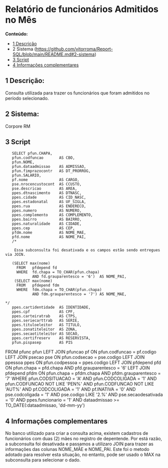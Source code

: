 #  Relatório de funcionários Admitidos no Mês


**Conteúdo:**

  * [1 Descrição](https://github.com/vitorroma/Report-SQL/blob/main/README.md#1--descri%C3%A7%C3%A3o)
  * 2 Sistema (https://github.com/vitorroma/Report-SQL/blob/main/README.md#2-sistema)
  * [3 Script](https://github.com/vitorroma/Report-SQL/blob/main/README.md#3-script)
  * [4 Informações complementares](https://github.com/vitorroma/Report-SQL/blob/main/README.md#4-informa%C3%A7%C3%B5es-complementares)
  
## 1  Descrição:

Consulta utilizada para trazer os funcionários que foram admitidos no período  selecionado.

## 2 Sistema:

Corpore RM

## 3 Script

       SELECT pfun.CHAPA,
       pfun.codfuncao       AS CBO,
       pfun.NOME,
       pfun.dataadmissao    AS ADMISSAO,
       pfun.fimprazocontr   AS DT_PRORROG,
       pfun.SALARIO,
       pf.nome              AS CARGO,
       pse.nrocencustocont  AS CCUSTO,
       pse.descricao        AS AREA,
       ppes.dtnascimento    AS DTNASC,
       ppes.cidade          AS CID_NASC,
       ppes.estadonatal     AS UF_SIGLA,
       ppes.rua             AS ENDERECO,
       ppes.numero          AS NUMERO,
       ppes.complemento     AS COMPLEMENTO,
       ppes.bairro          AS BAIRRO,
       ppes.naturalidade    AS CIDADE,
       ppes.cep             AS CEP,
       pfdm.nome            AS NOME_MAE,
       pfd.nome             AS NOME_PAI,
       /* 
        
        Essa subconsulta foi desativada e os campos estão sendo entregues via JOIN.
          
       (SELECT max(nome)
         FROM   pfdepend fd
         WHERE  fd.chapa = TO_CHAR(pfun.chapa)
                AND fd.grauparentesco = '6')  AS NOME_PAI,
        (SELECT max(nome)
         FROM   pfdepend fdm
         WHERE  fdm.chapa = TO_CHAR(pfun.chapa)
                AND fdm.grauparentesco = '7') AS NOME_MAE, 
                                                                                   */
       ppes.cartidentidade  AS IDENTIDADE,
       ppes.cpf             AS CPF,
       ppes.carteiratrab    AS CTPS,
       ppes.seriecarttrab   AS SERIE,
       ppes.tituloeleitor   AS TITULO,
       ppes.zonatiteleitor  AS ZONA,
       ppes.secaotiteleitor AS SECAO,
       ppes.certifreserv    AS RESERVISTA,
       pfun.pispasep        AS PIS
FROM   pfunc pfun
       LEFT JOIN pfuncao pf
              ON pfun.codfuncao = pf.codigo
       LEFT JOIN psecao pse
              ON pfun.codsecao = pse.codigo
       LEFT JOIN ppessoa ppes
              ON pfun.codpessoa = ppes.codigo
       LEFT JOIN pfdepend pfd
              ON pfun.chapa = pfd.chapa
                 AND pfd.grauparentesco = '6'
       LEFT JOIN pfdepend pfdm
              ON pfun.chapa = pfdm.chapa
                 AND pfdm.grauparentesco = '7'
WHERE  pfun.CODSITUACAO = 'A'
       AND pfun.CODCOLIGADA = '1'
       AND pfun.CODFUNCAO NOT LIKE 'PEN%'
       AND pfun.CODFUNCAO NOT LIKE 'AUT%'
       AND pf.CODCOLIGADA = '1'
       AND pf.INATIVA = '0'
       AND pse.codcoligada = '1'
       AND pse.codigo LIKE '2.%'
       AND pse.secaodesativada = '0'
       AND ppes.funcionario = '1'
       AND dataadmissao >= TO_DATE(:dataadmissao, 'dd-mm-yy') 

## 4 Informações complementares

No banco utilizado para criar a consulta acima, existem cadastros de funcionários com duas (2) mães no registro de depentende. Por está razão, a subconsulta foi desativada e passamos a utilizaro JOIN para trazer as informações das colunas NOME_MÃE e NOME_PAI. Este foi o metodo adotado para resolver esta situação, no entanto, pode ser usado o MAX na subconsulta para selecionar o dado. 
